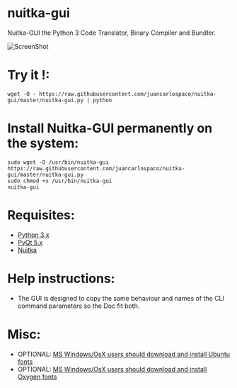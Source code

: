 nuitka-gui
==========

Nuitka-GUI the Python 3 Code Translator, Binary Compiler and Bundler.

![ScreenShot](https://raw.githubusercontent.com/juancarlospaco/nuitka-gui/master/temp.jpg)


# Try it !:

```
wget -O - https://raw.githubusercontent.com/juancarlospaco/nuitka-gui/master/nuitka-gui.py | python
```

# Install Nuitka-GUI permanently on the system:

```
sudo wget -O /usr/bin/nuitka-gui https://raw.githubusercontent.com/juancarlospaco/nuitka-gui/master/nuitka-gui.py
sudo chmod +x /usr/bin/nuitka-gui
nuitka-gui
```

# Requisites:

- [Python 3.x](https://www.python.org "Python Homepage")
- [PyQt 5.x](http://www.riverbankcomputing.co.uk/software/pyqt/download "PyQt5 Homepage")
- [Nuitka](http://nuitka.net/pages/download.html "Nuitka's Downloads Homepage")

# Help instructions:

- The GUI is designed to copy the same behaviour and names of the CLI command parameters so the Doc fit both.


# Misc:

- OPTIONAL: [MS Windows/OsX users should download and install Ubuntu fonts](https://www.google.com/fonts#UsePlace:use/Collection:Ubuntu "Ubuntu fonts on Google Fonts") 
- OPTIONAL: [MS Windows/OsX users should download and install Oxygen fonts](https://www.google.com/fonts#UsePlace:use/Collection:Oxygen "Oxygen fonts on Google Fonts") 
